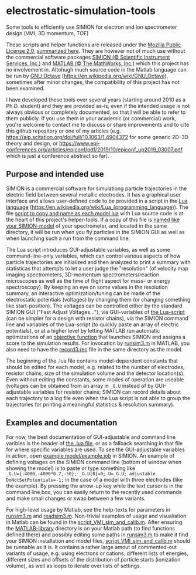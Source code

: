 # electrostatic-simulation-tools
Some tools to efficiently use SIMION for electron and ion spectrometer design (VMI, 3D momentum, TOF)

These scripts and helper functions are released under the [Mozilla Public License 2.0](https://www.mozilla.org/en-US/MPL/2.0/), [summarized here](https://choosealicense.com/licenses/mpl-2.0/). They are however not of much use without the commercial software packages [SIMION (© Scientific Instrument Services, Inc.)](https://simion.com) and [MATLAB (© The MathWorks, Inc.)](https://www.mathworks.com/products/matlab.html) which this project has no involvement in. Altohugh much source code in the Matlab language can be run by [GNU Octave](https://www.gnu.org/software/octave) (https://en.wikipedia.org/wiki/GNU_Octave), sometimes after minor changes, the compatibility of this project has not been examined.

I have developed these tools over several years (starting around 2010 as a Ph.D. student) and they are provided as-is, even if the intended usage is not always obvious or completely documented, so that I will be able to refer to them publicly. If you use them in your academic (or commercial) work, you're welcome to contact me to discuss or share improvements and to cite this github repository or one of my articles (e.g. https://aip.scitation.org/doi/full/10.1063/1.4904372 for some generic 2D–3D theory and design, or https://www.epj-conferences.org/articles/epjconf/pdf/2019/10/epjconf_up2019_03007.pdf which is just a conference abstract so far).

## Purpose and intended use
SIMION is a commercial software for simulationg particle trajectories in the electric field between several metallic electrodes. It has a graphical user interface and allows user-defined code to be provided in a script in the [Lua language](https://www.lua.org/docs.html) (https://en.wikipedia.org/wiki/Lua_(programming_language)). The file [script to copy and name as each model.lua](<script to copy and name as each model.lua>) with Lua source code is at the heart of this project's helper-tools. If a copy of this file is [named like your SIMION-model](<example model/example.lua>) of your spectrometer, and located in the same directory, it will be run when you fly particles in the SIMION GUI as well as when launching such a run from the command line.

The Lua script introduces GUI-adjustable variables, as well as some command-line-only variables, which can control various aspects of how particle trajectories are initialized and then analyzed to print a summary with statisticas that attempts to let a user judge the "resolution" (of velocity map imaging spectrometers, 3D-momentum spectrometers/reaction microscopes as well as the time of flight aspect for mass- or energy spectroscopy). By keeping an eye on some values in the resolution summary, an interactive optimization/tuning can be made of the electrostatic potentials (voltages) by changing them (or changing something like start-position). The voltages can be controlled either by the standard SIMION GUI ("Fast Adjust Voltages..."), via GUI-variables of [the Lua-script](<script to copy and name as each model.lua>) (can be simpler for a design with resistor chains), via the SIMION command line and variables of the Lua-script (to quickly paste an array of electric potentials), or at a higher level by letting MATLAB run automatic optimizations of an [objective function](optimize_potentials_objective.m) that launches SIMION and assigns a score to the simulation results. For invocation by [runsim3.m](runsim3.m) in MATLAB, you also need to have the [record3.rec](<record3 (to be copied into model directory).rec>) file in the same directory as the model.

The beginning of the .lua file contains model-dependent constants that should be edited for each model, e.g. related to the number of electrodes, resistor chains, size of the simulation volume and the detector location(s). Even without editing the constants, some modes of operation are useable (voltages can be obtained from an array in `_G.U` instead of by GUI-adjustable variables for resistor chains; SIMION can record details about each trajectory to a log file even when the Lua script is not able to group the trajectories for printing a meaningful statistics & resolution summary).

## Examples and documentation
For now, the best documentation of GUI-adjustable and command line varibles is the header of [the .lua file](<script to copy and name as each model.lua>), or as a fallback searching in that file for where specific variables are used. To see the GUI-adjustable variables in action, open [example model/example.iob](<example model/example.iob>) in SIMION. An example of defining voltages on the SIMION command line (bottom of window when showing the model) is to paste or type something like  
`_G.U={-4000,-4000*0.7,-50}; _G.U[0]=0; U=_G.U; adjustable DoNotSetPotentials=-1;` in the case of a model with three electrodes (like the example). By pressing the arrow-up key while the text cursor is in the command line box, you can easily return to the recently used commands and make small changes or swap between a few variants.

For high-level usage by Matlab, see the help-texts for parameters in [runsim3.m](runsim3.m) and [readsim3.m](readsim3.m). Non-trivial examples of usage and visualiation in Matlab can be found in the [script_VMI_sim_and_calib.m](script_VMI_sim_and_calib.m). After ensuring the [MATLAB-library](MATLAB-library/) directory is on your Matlab path (to find functions defined there) and possibly editing some paths in [runsim3.m](runsim3.m) to make it find your SIMION installation and model files, [script_VMI_sim_and_calib.m](script_VMI_sim_and_calib.m) should be runnable as it is. It contains a rather large amout of commented-out variants of usage, e.g. using electrons or cations, different lists of energies, different sizes and offsets of the distribution of particle starts (ionization volume), as well as loops to iterate over lists of settings.
